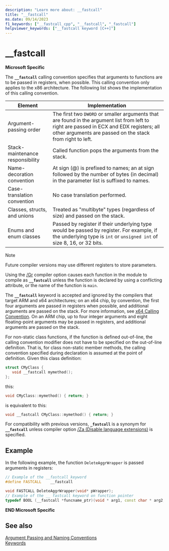 ```yaml
---
description: "Learn more about: __fastcall"
title: "__fastcall"
ms.date: 09/14/2023
f1_keywords: ["__fastcall_cpp", "__fastcall", "_fastcall"]
helpviewer_keywords: ["__fastcall keyword [C++]"]
---
```

# __fastcall

**Microsoft Specific**

The **`__fastcall`** calling convention specifies that arguments to functions are to be passed in registers, when possible. This calling convention only applies to the x86 architecture. The following list shows the implementation of this calling convention.

|Element|Implementation|
|-------------|--------------------|
|Argument-passing order|The first two `DWORD` or smaller arguments that are found in the argument list from left to right are passed in ECX and EDX registers; all other arguments are passed on the stack from right to left.|
|Stack-maintenance responsibility|Called function pops the arguments from the stack.|
|Name-decoration convention|At sign (\@) is prefixed to names; an at sign followed by the number of bytes (in decimal) in the parameter list is suffixed to names.|
|Case-translation convention|No case translation performed.|
|Classes, structs, and unions|Treated as "multibyte" types (regardless of size) and passed on the stack. |
|Enums and enum classes | Passed by register if their underlying type would be passed by register. For example, if the underlying type is `int` or `unsigned int` of size 8, 16, or 32 bits. |

> [!NOTE]
> Future compiler versions may use different registers to store parameters.

Using the [/Gr](../build/reference/gd-gr-gv-gz-calling-convention.md) compiler option causes each function in the module to compile as **`__fastcall`** unless the function is declared by using a conflicting attribute, or the name of the function is `main`.

The **`__fastcall`** keyword is accepted and ignored by the compilers that target ARM and x64 architectures; on an x64 chip, by convention, the first four arguments are passed in registers when possible, and additional arguments are passed on the stack. For more information, see [x64 Calling Convention](../build/x64-calling-convention.md). On an ARM chip, up to four integer arguments and eight floating-point arguments may be passed in registers, and additional arguments are passed on the stack.

For non-static class functions, if the function is defined out-of-line, the calling convention modifier does not have to be specified on the out-of-line definition. That is, for class non-static member methods, the calling convention specified during declaration is assumed at the point of definition. Given this class definition:

```cpp
struct CMyClass {
   void __fastcall mymethod();
};
```

this:

```cpp
void CMyClass::mymethod() { return; }
```

is equivalent to this:

```cpp
void __fastcall CMyClass::mymethod() { return; }
```

For compatibility with previous versions, **`_fastcall`** is a synonym for **`__fastcall`** unless compiler option [/Za \(Disable language extensions)](../build/reference/za-ze-disable-language-extensions.md) is specified.

## Example

In the following example, the function `DeleteAggrWrapper` is passed arguments in registers:

```cpp
// Example of the __fastcall keyword
#define FASTCALL    __fastcall

void FASTCALL DeleteAggrWrapper(void* pWrapper);
// Example of the __ fastcall keyword on function pointer
typedef BOOL (__fastcall *funcname_ptr)(void * arg1, const char * arg2, DWORD flags, ...);
```

**END Microsoft Specific**

## See also

[Argument Passing and Naming Conventions](../cpp/argument-passing-and-naming-conventions.md)<br/>
[Keywords](../cpp/keywords-cpp.md)
